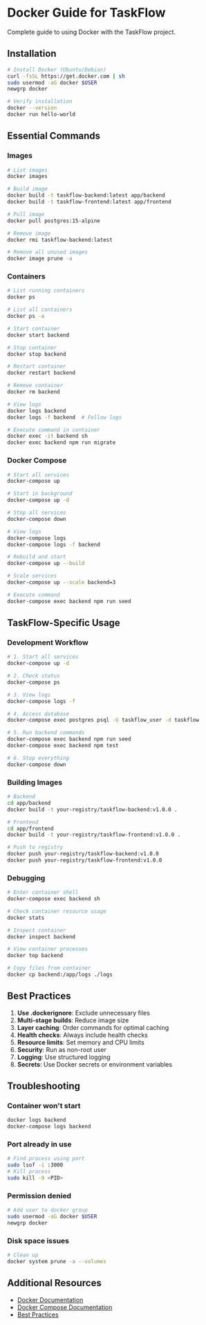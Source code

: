 # Docker Guide for TaskFlow

Complete guide to using Docker with the TaskFlow project.

## Installation

```bash
# Install Docker (Ubuntu/Debian)
curl -fsSL https://get.docker.com | sh
sudo usermod -aG docker $USER
newgrp docker

# Verify installation
docker --version
docker run hello-world
```

## Essential Commands

### Images

```bash
# List images
docker images

# Build image
docker build -t taskflow-backend:latest app/backend
docker build -t taskflow-frontend:latest app/frontend

# Pull image
docker pull postgres:15-alpine

# Remove image
docker rmi taskflow-backend:latest

# Remove all unused images
docker image prune -a
```

### Containers

```bash
# List running containers
docker ps

# List all containers
docker ps -a

# Start container
docker start backend

# Stop container
docker stop backend

# Restart container
docker restart backend

# Remove container
docker rm backend

# View logs
docker logs backend
docker logs -f backend  # Follow logs

# Execute command in container
docker exec -it backend sh
docker exec backend npm run migrate
```

### Docker Compose

```bash
# Start all services
docker-compose up

# Start in background
docker-compose up -d

# Stop all services
docker-compose down

# View logs
docker-compose logs
docker-compose logs -f backend

# Rebuild and start
docker-compose up --build

# Scale services
docker-compose up --scale backend=3

# Execute command
docker-compose exec backend npm run seed
```

## TaskFlow-Specific Usage

### Development Workflow

```bash
# 1. Start all services
docker-compose up -d

# 2. Check status
docker-compose ps

# 3. View logs
docker-compose logs -f

# 4. Access database
docker-compose exec postgres psql -U taskflow_user -d taskflow

# 5. Run backend commands
docker-compose exec backend npm run seed
docker-compose exec backend npm test

# 6. Stop everything
docker-compose down
```

### Building Images

```bash
# Backend
cd app/backend
docker build -t your-registry/taskflow-backend:v1.0.0 .

# Frontend
cd app/frontend
docker build -t your-registry/taskflow-frontend:v1.0.0 .

# Push to registry
docker push your-registry/taskflow-backend:v1.0.0
docker push your-registry/taskflow-frontend:v1.0.0
```

### Debugging

```bash
# Enter container shell
docker-compose exec backend sh

# Check container resource usage
docker stats

# Inspect container
docker inspect backend

# View container processes
docker top backend

# Copy files from container
docker cp backend:/app/logs ./logs
```

## Best Practices

1. **Use .dockerignore**: Exclude unnecessary files
2. **Multi-stage builds**: Reduce image size
3. **Layer caching**: Order commands for optimal caching
4. **Health checks**: Always include health checks
5. **Resource limits**: Set memory and CPU limits
6. **Security**: Run as non-root user
7. **Logging**: Use structured logging
8. **Secrets**: Use Docker secrets or environment variables

## Troubleshooting

### Container won't start
```bash
docker logs backend
docker-compose logs backend
```

### Port already in use
```bash
# Find process using port
sudo lsof -i :3000
# Kill process
sudo kill -9 <PID>
```

### Permission denied
```bash
# Add user to docker group
sudo usermod -aG docker $USER
newgrp docker
```

### Disk space issues
```bash
# Clean up
docker system prune -a --volumes
```

## Additional Resources

- [Docker Documentation](https://docs.docker.com/)
- [Docker Compose Documentation](https://docs.docker.com/compose/)
- [Best Practices](https://docs.docker.com/develop/dev-best-practices/)
